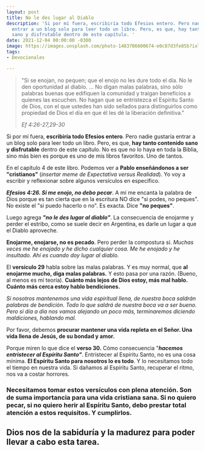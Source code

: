 ```yaml
---
layout: post
title: No le des lugar al Diablo
description: 'Si por mí fuera, escribiría todo Efesios entero. Pero nadie gustaría
  entrar a un blog solo para leer todo un libro. Pero, es que, hay tanto contenido
  sano y disfrutable dentro de este capítulo. '
date: 2021-12-04 00:00:00 -0300
image: https://images.unsplash.com/photo-1483706600674-e0c87d3fe85b?ixlib=rb-1.2.1&ixid=MnwxMjA3fDB8MHxwaG90by1wYWdlfHx8fGVufDB8fHx8&auto=format&fit=crop&w=1207&q=80
tags:
- Devocionales

---
```

> "Si se enojan, no pequen; que el enojo no les dure todo el día. No le den oportunidad al diablo. … No digan malas palabras, sino sólo palabras buenas que edifiquen la comunidad y traigan beneficios a quienes las escuchen. No hagan que se entristezca el Espíritu Santo de Dios, con el que ustedes han sido sellados para distinguirlos como propiedad de Dios el día en que él les dé la liberación definitiva."
>
> <cite>Ef 4:26-27,29-30</cite>

Si por mí fuera, **escribiría todo Efesios entero**. Pero nadie gustaría entrar a un blog solo para leer todo un libro. Pero, es que, **hay tanto contenido sano y disfrutable** dentro de este capítulo. No es que no lo haya en toda la Biblia, sino más bien es porque es uno de mis libros favoritos. Uno de tantos. 

En el capítulo 4 de este libro. Podemos ver a **Pablo enseñándonos a ser "cristianos"** (_insertar meme de Expectativa versus Realidad_). Yo voy a escribir y reflexionar sobre algunos versículos en específico. 

**_Efesios 4:26. Si me enojo, no debo pecar_**. A mí me encanta la palabra de Dios porque es tan cierta que en la escritura NO dice "si podes, no peques". No existe el "si puedo hacerlo o no". Es exacta. Dice **"no peques"**. 

Luego agrega **_"no le des lugar al diablo"_**. La consecuencia de enojarme y perder el estribo, como se suele decir en Argentina, es darle un lugar a que el Diablo aproveche. 

**Enojarme, enojarse, no es pecado**. Pero perder la compostura sí. _Muchas veces me he enojado y he dicho cualquier cosa. Me he enojado y he insultado. Ahí es cuando doy lugar al diablo._

El **versículo 29** habla sobre las malas palabras. Y es muy normal, que **al enojarme mucho, diga malas palabras.** Y esto pasa por una razón. (Bueno, al menos es mí teoría). **Cuánto más lejos de Dios estoy, más mal hablo. Cuánto más cerca estoy hablo bendiciones.** 

_Si nosotros mantenemos una vida espiritual llena, de nuestra boca saldrán palabras de bendición. Todo lo que saldrá de nuestra boca va a ser bueno. Pero si día a día nos vamos alejando un poco más, terminaremos diciendo maldiciones, hablando mal._ 

Por favor, debemos **procurar mantener una vida repleta en el Señor. Una vida llena de Jesús, de su bondad y amor.** 

Porque miren lo que dice el **verso 30.** Cómo consecuencia "**_hacemos entristecer al Espíritu Santo"_**. Entristecer al Espíritu Santo, no es una cosa mínima. **El Espíritu Santo para nosotros lo es todo**. Y lo necesitamos todo el tiempo en nuestra vida. Si dañamos al Espíritu Santo, recuperar el ritmo, nos va a costar horrores. 

### Necesitamos tomar estos versículos con plena atención. Son de suma importancia para una vida cristiana sana. Si no quiero pecar, si no quiero herir al Espíritu Santo, debo prestar total atención a estos requisitos. Y cumplirlos. 

## Dios nos de la sabiduría y la madurez para poder llevar a cabo esta tarea.